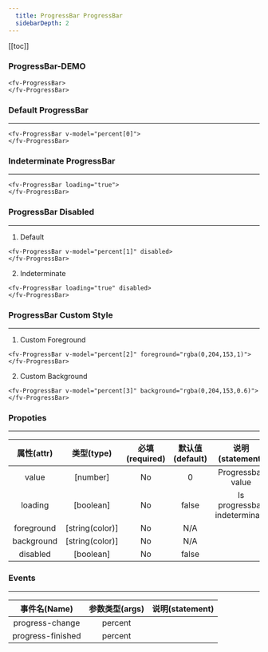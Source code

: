 ```yaml
---
  title: ProgressBar ProgressBar
  sidebarDepth: 2
---
```

  
[[toc]]

### ProgressBar-DEMO

<script>
export default {
    data () {
        return {
            percent: [10,20,30,35]
        }
    },
    mounted () {
        setInterval(() => {
            for(let item of this.percent) {
                this.$set(this.percent, this.percent.indexOf(item), Math.ceil(Math.random() * 100));
            }
        }, 3000);
    }
}
</script>


<ClientOnly>


<fv-ProgressBar>
</fv-ProgressBar>

```vue
<fv-ProgressBar>
</fv-ProgressBar>
```

### Default ProgressBar
---
<fv-ProgressBar v-model="percent[0]">
</fv-ProgressBar>

```vue
<fv-ProgressBar v-model="percent[0]">
</fv-ProgressBar>
```

### Indeterminate ProgressBar
---
<fv-ProgressBar loading="true">
</fv-ProgressBar>

```vue
<fv-ProgressBar loading="true">
</fv-ProgressBar>
```

### ProgressBar Disabled
---
1. Default
<fv-ProgressBar v-model="percent[1]" disabled>
</fv-ProgressBar>

```vue
<fv-ProgressBar v-model="percent[1]" disabled>
</fv-ProgressBar>
```

2. Indeterminate
<fv-ProgressBar loading="true" disabled>
</fv-ProgressBar>

```vue
<fv-ProgressBar loading="true" disabled>
</fv-ProgressBar>
```

### ProgressBar Custom Style
---
1. Custom Foreground
<fv-ProgressBar v-model="percent[2]" foreground="rgba(0,204,153,1)">
</fv-ProgressBar>

```vue
<fv-ProgressBar v-model="percent[2]" foreground="rgba(0,204,153,1)">
</fv-ProgressBar>
```

2. Custom Background
<fv-ProgressBar v-model="percent[3]" background="rgba(0,204,153,0.6)">
</fv-ProgressBar>

```vue
<fv-ProgressBar v-model="percent[3]" background="rgba(0,204,153,0.6)">
</fv-ProgressBar>
```


</ClientOnly>


### Propoties
---
| 属性(attr) |   类型(type)    | 必填(required) | 默认值(default) |       说明(statement)        |
|:----------:|:---------------:|:--------------:|:---------------:|:----------------------------:|
|   value    |    [number]     |       No       |        0        |      Progressbar value       |
|  loading   |    [boolean]    |       No       |      false      | Is progressbar indeterminate |
| foreground | [string(color)] |       No       |       N/A       |                              |
| background | [string(color)] |       No       |       N/A       |                              |
|  disabled  |    [boolean]    |       No       |      false      |                              |

### Events
---
|   事件名(Name)    | 参数类型(args) | 说明(statement) |
|:-----------------:|:--------------:|:---------------:|
|  progress-change  |    percent     |                 |
| progress-finished |    percent     |                 |